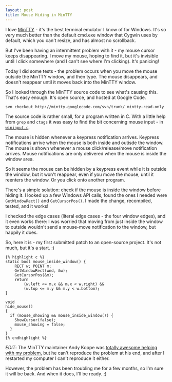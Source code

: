 ```yaml
---
layout: post
title: Mouse Hiding in MinTTY
---
```


I love [MinTTY](http://code.google.com/p/mintty/) - it's the best terminal emulator I know of for Windows.
It's so very much better than the default cmd.exe window that Cygwin uses by default, which you can't resize, and has almost no scrollback.

But I've been having an intermittent problem with it - my mouse cursor keeps disappearing. I move my mouse, hoping to find it, but it's invisible until I click somewhere (and I can't see where I'm clicking). It's panicing!

Today I did some tests - the problem occurs when you move the mouse outside the MinTTY window, and then type. The mouse disappears, and doesn't reappear until it moves back into the MinTTY window.

So I looked through the MinTTY source code to see what's causing this. That's easy enough. It's open source, and hosted at Google Code.

    svn checkout http://mintty.googlecode.com/svn/trunk/ mintty-read-only

The source code is rather small, for a program written in C. With a little help from `grep` and `ctags` it was easy to find the bit concerning mouse input - in [`wininput.c`](http://code.google.com/p/mintty/source/browse/trunk/wininput.c).

The mouse is hidden whenever a keypress notification arrives.
Keypress notifications arrive when the mouse is both inside and outisde the window.
The mouse is shown whenever a mouse click/release/move notification arrives.
Mouse notifications are only delivered when the mouse is inside the window area.

So it seems the mouse can be hidden by a keypress event while it is outside the window, but it won't reappear, even if you move the mouse, until it reenters the window. Or you click onto another program.

There's a simple solution: check if the mouse is inside the window before hiding it. I looked up a few Windows API calls, found the ones I needed were `GetWindowRect()` and `GetCursorPos()`. I made the change, recompiled, tested, and it works! 

I checked the edge cases (literal edge cases - the four window edges), and it even works there: I was worried that moving from just inside the window to outside wouldn't send a mouse-move notification to the window, but happily it does.

So, here it is - my first submitted patch to an open-source project. It's not much, but it's a start. :)

    {% highlight c %}
    static bool mouse_inside_window() {
        RECT w; POINT m;
        GetWindowRect(wnd, &w);
        GetCursorPos(&m);
        return
            (w.left <= m.x && m.x < w.right) &&
            (w.top <= m.y && m.y < w.bottom);
    }

    void
    hide_mouse()
    {
      if (mouse_showing && mouse_inside_window()) {
        ShowCursor(false);
        mouse_showing = false;
      }
    }
    {% endhighlight %}

*EDIT*: The MinTTY maintainer Andy Koppe was [totally awesome helping with my problem](http://code.google.com/p/mintty/issues/detail?id=160), but he can't reproduce the problem at his end, and after I restarted my computer I can't reproduce it either.

However, the problem has been troubling me for a few months, so I'm sure it will be back. And when it does, I'll be ready. ;)

